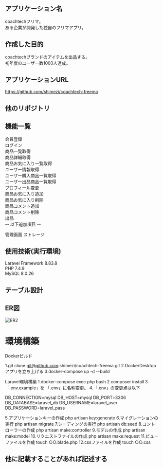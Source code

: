 ## アプリケーション名
coachtechフリマ。<br>
ある企業が開発した独自のフリマアプリ。
## 作成した目的
coachtechブランドのアイテムを出品する。<br>
初年度のユーザー数1000人達成。
## アプリケーションURL
https://github.com/shimezi/coachtech-freema
## 他のリポジトリ
## 機能一覧
会員登録<br>
ログイン<br>
商品一覧取得<br>
商品詳細取得<br>
商品お気に入り一覧取得<br>
ユーザー情報取得<br>
ユーザー購入商品一覧取得<br>
ユーザー出品商品一覧取得<br>
プロフィール変更<br>
商品お気に入り追加<br>
商品お気に入り削除<br>
商品コメント追加<br>
商品コメント削除<br>
出品<br>
-- 以下追加項目 --<br>

管理画面
ストレージ

## 使用技術(実行環境)
Laravel Framework 8.83.8<br>
PHP 7.4.9<br>
MySQL 8.0.26
## テーブル設計
## ER図
![ER2](https://github.com/user-attachments/assets/39cf0b03-0dd7-4a77-9893-10123827f6aa)
# 環境構築
Dockerビルド

1.git clone git@github.com:shimezi/coachtech-freema.git 2.DockerDesktopアプリを立ち上げる 3.docker-compose up -d --build

Laravel環境構築
1.docker-compose exec php bash
2.composer install
3.「.env.example」を 「.env」に名称変更。
4.「.env」の変更点は以下

DB_CONNECTION=mysql DB_HOST=mysql DB_PORT=3306 DB_DATABASE=laravel_db DB_USERNAME=laravel_user DB_PASSWORD=laravel_pass

5.アプリケーションキーの作成
php artisan key:generate
6.マイグレーションの実行
php artisan migrate
7.シーディングの実行
php artisan db:seed
8.コントローラーの作成
php artisan make:controller
9.モデルの作成
php artisan make:model
10.リクエストファイルの作成
php artisan make:request
11.ビューファイルを作成
touch ○○.blade.php
12.cssファイルを作成
touch ○○.css
## 他に記載することがあれば記述する


[def]: https://github.com/user-attachments/assets/39cf0b03-0dd7-4a77-9893-10123827f6aa
